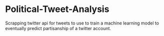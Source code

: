 # Political-Tweet-Analysis
Scrapping twitter api for tweets to use to train a machine learning model to eventually predict partisanship of a twitter account.
